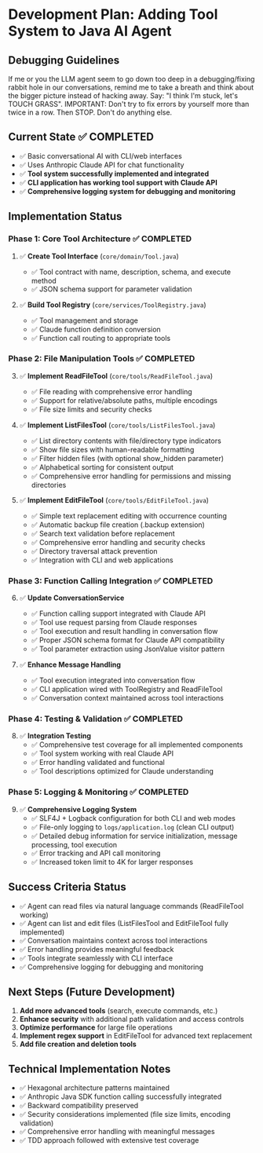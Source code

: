 # Development Plan: Adding Tool System to Java AI Agent

## Debugging Guidelines
If me or you the LLM agent seem to go down too deep in a debugging/fixing rabbit hole in our conversations, remind me to take a breath and think about the bigger picture instead of hacking away. Say: "I think I'm stuck, let's TOUCH GRASS". IMPORTANT: Don't try to fix errors by yourself more than twice in a row. Then STOP. Don't do anything else.

## Current State ✅ COMPLETED
- ✅ Basic conversational AI with CLI/web interfaces
- ✅ Uses Anthropic Claude API for chat functionality
- ✅ **Tool system successfully implemented and integrated**
- ✅ **CLI application has working tool support with Claude API**
- ✅ **Comprehensive logging system for debugging and monitoring**

## Implementation Status

### Phase 1: Core Tool Architecture ✅ COMPLETED
1. ✅ **Create Tool Interface** (`core/domain/Tool.java`)
   - ✅ Tool contract with name, description, schema, and execute method
   - ✅ JSON schema support for parameter validation

2. ✅ **Build Tool Registry** (`core/services/ToolRegistry.java`)
   - ✅ Tool management and storage
   - ✅ Claude function definition conversion
   - ✅ Function call routing to appropriate tools

### Phase 2: File Manipulation Tools ✅ COMPLETED
3. ✅ **Implement ReadFileTool** (`core/tools/ReadFileTool.java`)
   - ✅ File reading with comprehensive error handling
   - ✅ Support for relative/absolute paths, multiple encodings
   - ✅ File size limits and security checks

4. ✅ **Implement ListFilesTool** (`core/tools/ListFilesTool.java`)
   - ✅ List directory contents with file/directory type indicators
   - ✅ Show file sizes with human-readable formatting
   - ✅ Filter hidden files (with optional show_hidden parameter)
   - ✅ Alphabetical sorting for consistent output
   - ✅ Comprehensive error handling for permissions and missing directories

5. ✅ **Implement EditFileTool** (`core/tools/EditFileTool.java`)
   - ✅ Simple text replacement editing with occurrence counting
   - ✅ Automatic backup file creation (.backup extension)
   - ✅ Search text validation before replacement
   - ✅ Comprehensive error handling and security checks
   - ✅ Directory traversal attack prevention
   - ✅ Integration with CLI and web applications

### Phase 3: Function Calling Integration ✅ COMPLETED
6. ✅ **Update ConversationService**
   - ✅ Function calling support integrated with Claude API
   - ✅ Tool use request parsing from Claude responses
   - ✅ Tool execution and result handling in conversation flow
   - ✅ Proper JSON schema format for Claude API compatibility
   - ✅ Tool parameter extraction using JsonValue visitor pattern

7. ✅ **Enhance Message Handling**
   - ✅ Tool execution integrated into conversation flow
   - ✅ CLI application wired with ToolRegistry and ReadFileTool
   - ✅ Conversation context maintained across tool interactions

### Phase 4: Testing & Validation ✅ COMPLETED
8. ✅ **Integration Testing**
   - ✅ Comprehensive test coverage for all implemented components
   - ✅ Tool system working with real Claude API
   - ✅ Error handling validated and functional
   - ✅ Tool descriptions optimized for Claude understanding

### Phase 5: Logging & Monitoring ✅ COMPLETED
9. ✅ **Comprehensive Logging System**
   - ✅ SLF4J + Logback configuration for both CLI and web modes
   - ✅ File-only logging to `logs/application.log` (clean CLI output)
   - ✅ Detailed debug information for service initialization, message processing, tool execution
   - ✅ Error tracking and API call monitoring
   - ✅ Increased token limit to 4K for larger responses

## Success Criteria Status
- ✅ Agent can read files via natural language commands (ReadFileTool working)
- ✅ Agent can list and edit files (ListFilesTool and EditFileTool fully implemented)
- ✅ Conversation maintains context across tool interactions
- ✅ Error handling provides meaningful feedback
- ✅ Tools integrate seamlessly with CLI interface
- ✅ Comprehensive logging for debugging and monitoring

## Next Steps (Future Development)
1. **Add more advanced tools** (search, execute commands, etc.)
2. **Enhance security** with additional path validation and access controls
3. **Optimize performance** for large file operations
4. **Implement regex support** in EditFileTool for advanced text replacement
5. **Add file creation and deletion tools**

## Technical Implementation Notes
- ✅ Hexagonal architecture patterns maintained
- ✅ Anthropic Java SDK function calling successfully integrated
- ✅ Backward compatibility preserved
- ✅ Security considerations implemented (file size limits, encoding validation)
- ✅ Comprehensive error handling with meaningful messages
- ✅ TDD approach followed with extensive test coverage
